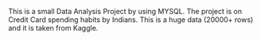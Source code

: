 This is a small Data Analysis Project by using MYSQL.
The project is on Credit Card spending habits by Indians.
This is a huge data (20000+ rows) and it is taken from Kaggle.
